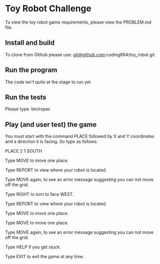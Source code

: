 # Toy Robot Challenge
 To view the toy robot game requirements, please view the PROBLEM.md file.

## Install and build
To clone from Github please use: git@github.com:coding894/toy_robot.git

## Run the program
The code isn't quite at the stage to run yet

## Run the tests
Please type: bin/rspec

## Play (and user test) the game
You must start with the command PLACE followed by X and Y coordinates and a direction it is facing. So type as follows:

PLACE 2 1 SOUTH

Type MOVE to move one place.

Type REPORT to view where your robot is located.

Type MOVE again, to see an error message suggesting you can not move off the grid.

Type RIGHT to turn to face WEST.

Type REPORT to view where your robot is located.

Type MOVE to move one place.

Type MOVE to move one place.

Type MOVE again, to see an error message suggesting you can not move off the grid.

Type HELP if you get stuck.

Type EXIT to exit the game at any time.
